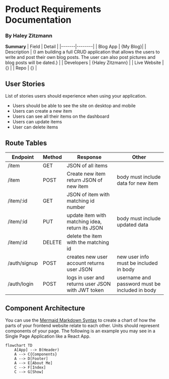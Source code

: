 # Product Requirements Documentation
### By Haley Zitzmann

**Summary**
| Field | Detail |
|-------|--------|
| Blog App | {My Blog}|
| Description | {I am building a full CRUD application that allows the users to write and post their own blog posts. The user can also post pictures and blog posts will be dated.} |
| Developers | {Haley Zitzmann} |
| Live Website | {} |
| Repo | {} |

## User Stories

List of stories users should experience when using your application.

- Users should be able to see the site on desktop and mobile
- Users can create a new item
- Users can see all their items on the dashboard
- Users can update items
- User can delete items

## Route Tables

| Endpoint | Method | Response | Other |
| -------- | ------ | -------- | ----- |
| /item | GET | JSON of all items | |
| /item | POST | Create new item return JSON of new item | body must include data for new item |
| /item/:id | GET | JSON of item with matching id number | |
| /item/:id | PUT | update item with matching idea, return its JSON | body must include updated data |
| /item/:id | DELETE | delete the item with the matching id | |
| /auth/signup | POST | creates new user account returns user JSON | new user info must be included in body |
| /auth/login | POST | logs in user and returns user JSON with JWT token | username and password must be included in body |

## Component Architecture

You can use the [Mermaid Markdown Syntax](https://mermaid-js.github.io/mermaid/#/flowchart) to create a chart of how the parts of your frontend website relate to each other. Units should represent components of your page. The following is an example you may see in a Single Page Application like a React App.

```mermaid
flowchart TD
    A[App] --> B(Header)
    A --> C{Components}
    A --> D[Footer]
    A --> E[About Me]
    C --> F[Index]
    C --> G[Show]
```